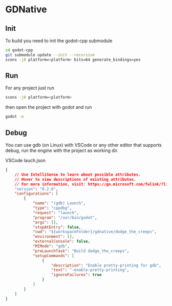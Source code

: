 # GDNative

## Init
To build you need to init the godot-cpp submodule

```bash
cd godot-cpp
git submodule update --init --recursive
scons -j8 platform=<platform> bits=64 generate_bindings=yes
```

## Run
For any project just run

```bash
scons -j8 platform=<platform>
```

then open the project with godot and run

```bash
godot -e
```

## Debug

You can use gdb (on Linux) with VSCode or any other editor that supports debug, run the engine with the project as working dir.

VSCode lauch.json
```json
{
    // Use IntelliSense to learn about possible attributes.
    // Hover to view descriptions of existing attributes.
    // For more information, visit: https://go.microsoft.com/fwlink/?linkid=830387
    "version": "0.2.0",
    "configurations": [
        {
            "name": "(gdb) Launch",
            "type": "cppdbg",
            "request": "launch",
            "program": "/usr/bin/godot",
            "args": [],
            "stopAtEntry": false,
            "cwd": "${workspaceFolder}/gdnative/dodge_the_creeps",
            "environment": [],
            "externalConsole": false,
            "MIMode": "gdb",
            "preLaunchTask": "Build dodge_the_creeps",
            "setupCommands": [
                {
                    "description": "Enable pretty-printing for gdb",
                    "text": "-enable-pretty-printing",
                    "ignoreFailures": true
                }
            ]
        }
    ]
}
```

